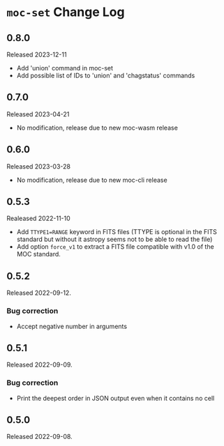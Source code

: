 # `moc-set` Change Log

## 0.8.0

Released 2023-12-11

* Add 'union' command in moc-set
* Add possible list of IDs to 'union' and 'chagstatus' commands


## 0.7.0

Released 2023-04-21

* No modification, release due to new moc-wasm release


## 0.6.0

Released 2023-03-28

* No modification, release due to new moc-cli release


## 0.5.3

Realeased 2022-11-10

* Add `TTYPE1=RANGE` keyword in FITS files (TTYPE is optional in the FITS standard but without
  it astropy seems not to be able to read the file)
* Add option `force_v1` to extract a FITS file compatible with v1.0 of the MOC standard.


## 0.5.2

Released 2022-09-12.

### Bug correction

* Accept negative number in arguments


## 0.5.1

Released 2022-09-09.

### Bug correction

* Print the deepest order in JSON output even when it contains no cell


## 0.5.0

Released 2022-09-08.

